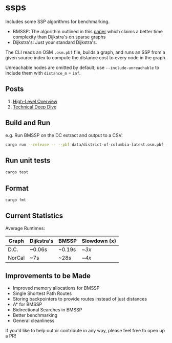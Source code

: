 # ssps

Includes some SSP algorithms for benchmarking.
- BMSSP: The algorithm outlined in this [paper](https://arxiv.org/pdf/2504.17033) which claims a better time complexity than Dijkstra's on sparse graphs
- Dijkstra's: Just your standard Dijkstra's.

The CLI reads an OSM `.osm.pbf` file, builds a graph, and runs an SSP from a given source index to compute the distance cost to every node in the graph.

Unreachable nodes are omitted by default; use `--include-unreachable` to include them with `distance_m` = `inf`.

## Posts
1. [High-Level Overview](https://rohanparanjpe.substack.com/p/a-new-shortest-path-algorithm)
2. [Technical Deep Dive](https://rohanparanjpe.substack.com/p/breaking-the-shortest-path-barrier)

## Build and Run
e.g. Run BMSSP on the DC extract and output to a CSV:
```bash
cargo run --release -- --pbf data/district-of-columbia-latest.osm.pbf --source 100 --out distances_bmssp.csv  --algorithm bmssp
```

## Run unit tests
```bash
cargo test
```

## Format
```bash
cargo fmt
```

## Current Statistics
Average Runtimes:


|   Graph    | Dijkstra's  | BMSSP| Slowdown (x)
|-------------|-------------|------------- | ------------- | 
| D.C.    | ~0.06s  | ~0.19s  | ~*3x*
| NorCal | ~7s | ~28s  | ~*4x* |

## Improvements to be Made

- Improved memory allocations for BMSSP
- Single Shortest Path Routes
- Storing backpointers to provide routes instead of just distances
- A* for BMSSP
- Bidirectional Searches in BMSSP
- Better benchmarking
- General cleanliness

If you'd like to help out or contribute in any way, please feel free to open up a PR!
